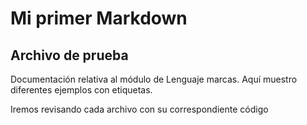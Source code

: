 #   Mi primer Markdown
##  Archivo de prueba

Documentación relativa al módulo de Lenguaje marcas. Aquí muestro diferentes ejemplos con etiquetas.

Iremos revisando cada archivo con su correspondiente código

 
